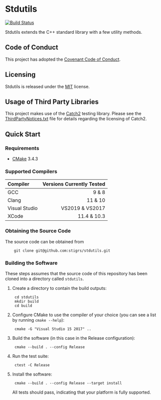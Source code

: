 # Stdutils 
[![Build Status](https://dev.azure.com/stigrs0020/stigrs/_apis/build/status/stigrs.stdutils?branchName=master)](https://dev.azure.com/stigrs0020/stigrs/_build/latest?definitionId=7&branchName=master)

Stdutils extends the C++ standard library with a few utility methods.

## Code of Conduct

This project has adopted the [Covenant Code of Conduct](CODE_OF_CONDUCT.md).

## Licensing

Stdutils is released under the [MIT](LICENSE) license.

## Usage of Third Party Libraries

This project makes use of the [Catch2](https://github.com/catchorg/Catch2)
testing library. Please see the [ThirdPartyNotices.txt](ThirdPartyNotices.txt) 
file for details regarding the licensing of Catch2.

## Quick Start

### Requirements

* [CMake](https://cmake.org) 3.4.3

### Supported Compilers

| Compiler      | Versions Currently Tested |
|:--------------|--------------------------:|
| GCC           | 9 & 8                     |
| Clang         | 11 & 10                   |
| Visual Studio | VS2019 & VS2017           |
| XCode         | 11.4 & 10.3               |

### Obtaining the Source Code

The source code can be obtained from

        git clone git@github.com:stigrs/stdutils.git

### Building the Software

These steps assumes that the source code of this repository has been cloned
into a directory called `stdutils`.

1. Create a directory to contain the build outputs:

        cd stdutils
        mkdir build
        cd build

2. Configure CMake to use the compiler of your choice (you can see a list by
   running `cmake --help`):

        cmake -G "Visual Studio 15 2017" ..

3. Build the software (in this case in the Release configuration):

        cmake --build . --config Release

4. Run the test suite:

        ctest -C Release

5. Install the software:

        cmake --build . --config Release --target install

   All tests should pass, indicating that your platform is fully supported.
